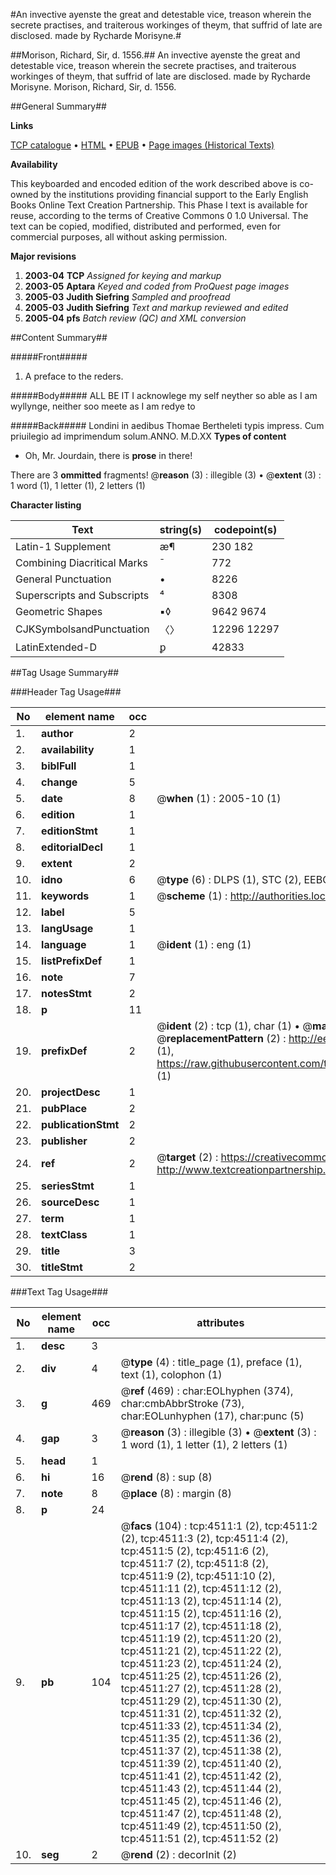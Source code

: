 #An invective ayenste the great and detestable vice, treason wherein the secrete practises, and traiterous workinges of theym, that suffrid of late are disclosed. made by Rycharde Morisyne.#

##Morison, Richard, Sir, d. 1556.##
An invective ayenste the great and detestable vice, treason wherein the secrete practises, and traiterous workinges of theym, that suffrid of late are disclosed. made by Rycharde Morisyne.
Morison, Richard, Sir, d. 1556.

##General Summary##

**Links**

[TCP catalogue](http://www.ota.ox.ac.uk/tcp/)  • 
[HTML](http://tei.it.ox.ac.uk/tcp/Texts-HTML/free/A07/A07726.html)  • 
[EPUB](http://tei.it.ox.ac.uk/tcp/Texts-EPUB/free/A07/A07726.epub) • 
[Page images (Historical Texts)](https://data.historicaltexts.jisc.ac.uk/view?pubId=eebo-99840040e&pageId=eebo-99840040e-4511-1)

**Availability**

This keyboarded and encoded edition of the
	       work described above is co-owned by the institutions
	       providing financial support to the Early English Books
	       Online Text Creation Partnership. This Phase I text is
	       available for reuse, according to the terms of Creative
	       Commons 0 1.0 Universal. The text can be copied,
	       modified, distributed and performed, even for
	       commercial purposes, all without asking permission.

**Major revisions**

1. __2003-04__ __TCP__ *Assigned for keying and markup*
1. __2003-05__ __Aptara__ *Keyed and coded from ProQuest page images*
1. __2005-03__ __Judith Siefring__ *Sampled and proofread*
1. __2005-03__ __Judith Siefring__ *Text and markup reviewed and edited*
1. __2005-04__ __pfs__ *Batch review (QC) and XML conversion*

##Content Summary##

#####Front#####

1. A preface to the reders.

#####Body#####
ALL BE IT I acknowlege
my self
neyther so able as
I am wyllynge,
neither soo meete
as I am redye to

#####Back#####
Londini in aedibus Thomae Bertheleti
typis impress. Cum priuilegio
ad imprimendum
solum.ANNO. M.D.XX
**Types of content**

  * Oh, Mr. Jourdain, there is **prose** in there!

There are 3 **ommitted** fragments! 
 @__reason__ (3) : illegible (3)  •  @__extent__ (3) : 1 word (1), 1 letter (1), 2 letters (1)

**Character listing**


|Text|string(s)|codepoint(s)|
|---|---|---|
|Latin-1 Supplement|æ¶|230 182|
|Combining             Diacritical Marks|̄|772|
|General Punctuation|•|8226|
|Superscripts             and Subscripts|⁴|8308|
|Geometric Shapes|▪◊|9642 9674|
|CJKSymbolsandPunctuation|〈〉|12296 12297|
|LatinExtended-D|ꝑ|42833|

##Tag Usage Summary##

###Header Tag Usage###

|No|element name|occ|attributes|
|---|---|---|---|
|1.|__author__|2||
|2.|__availability__|1||
|3.|__biblFull__|1||
|4.|__change__|5||
|5.|__date__|8| @__when__ (1) : 2005-10 (1)|
|6.|__edition__|1||
|7.|__editionStmt__|1||
|8.|__editorialDecl__|1||
|9.|__extent__|2||
|10.|__idno__|6| @__type__ (6) : DLPS (1), STC (2), EEBO-CITATION (1), PROQUEST (1), VID (1)|
|11.|__keywords__|1| @__scheme__ (1) : http://authorities.loc.gov/ (1)|
|12.|__label__|5||
|13.|__langUsage__|1||
|14.|__language__|1| @__ident__ (1) : eng (1)|
|15.|__listPrefixDef__|1||
|16.|__note__|7||
|17.|__notesStmt__|2||
|18.|__p__|11||
|19.|__prefixDef__|2| @__ident__ (2) : tcp (1), char (1)  •  @__matchPattern__ (2) : ([0-9\-]+):([0-9IVX]+) (1), (.+) (1)  •  @__replacementPattern__ (2) : http://eebo.chadwyck.com/downloadtiff?vid=$1&page=$2 (1), https://raw.githubusercontent.com/textcreationpartnership/Texts/master/tcpchars.xml#$1 (1)|
|20.|__projectDesc__|1||
|21.|__pubPlace__|2||
|22.|__publicationStmt__|2||
|23.|__publisher__|2||
|24.|__ref__|2| @__target__ (2) : https://creativecommons.org/publicdomain/zero/1.0/ (1), http://www.textcreationpartnership.org/docs/. (1)|
|25.|__seriesStmt__|1||
|26.|__sourceDesc__|1||
|27.|__term__|1||
|28.|__textClass__|1||
|29.|__title__|3||
|30.|__titleStmt__|2||


###Text Tag Usage###

|No|element name|occ|attributes|
|---|---|---|---|
|1.|__desc__|3||
|2.|__div__|4| @__type__ (4) : title_page (1), preface (1), text (1), colophon (1)|
|3.|__g__|469| @__ref__ (469) : char:EOLhyphen (374), char:cmbAbbrStroke (73), char:EOLunhyphen (17), char:punc (5)|
|4.|__gap__|3| @__reason__ (3) : illegible (3)  •  @__extent__ (3) : 1 word (1), 1 letter (1), 2 letters (1)|
|5.|__head__|1||
|6.|__hi__|16| @__rend__ (8) : sup (8)|
|7.|__note__|8| @__place__ (8) : margin (8)|
|8.|__p__|24||
|9.|__pb__|104| @__facs__ (104) : tcp:4511:1 (2), tcp:4511:2 (2), tcp:4511:3 (2), tcp:4511:4 (2), tcp:4511:5 (2), tcp:4511:6 (2), tcp:4511:7 (2), tcp:4511:8 (2), tcp:4511:9 (2), tcp:4511:10 (2), tcp:4511:11 (2), tcp:4511:12 (2), tcp:4511:13 (2), tcp:4511:14 (2), tcp:4511:15 (2), tcp:4511:16 (2), tcp:4511:17 (2), tcp:4511:18 (2), tcp:4511:19 (2), tcp:4511:20 (2), tcp:4511:21 (2), tcp:4511:22 (2), tcp:4511:23 (2), tcp:4511:24 (2), tcp:4511:25 (2), tcp:4511:26 (2), tcp:4511:27 (2), tcp:4511:28 (2), tcp:4511:29 (2), tcp:4511:30 (2), tcp:4511:31 (2), tcp:4511:32 (2), tcp:4511:33 (2), tcp:4511:34 (2), tcp:4511:35 (2), tcp:4511:36 (2), tcp:4511:37 (2), tcp:4511:38 (2), tcp:4511:39 (2), tcp:4511:40 (2), tcp:4511:41 (2), tcp:4511:42 (2), tcp:4511:43 (2), tcp:4511:44 (2), tcp:4511:45 (2), tcp:4511:46 (2), tcp:4511:47 (2), tcp:4511:48 (2), tcp:4511:49 (2), tcp:4511:50 (2), tcp:4511:51 (2), tcp:4511:52 (2)|
|10.|__seg__|2| @__rend__ (2) : decorInit (2)|
